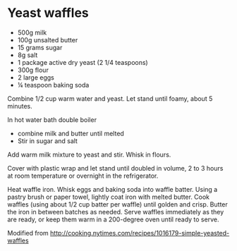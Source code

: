 # Yeast waffles

* 500g milk
* 100g unsalted butter
* 15 grams sugar
* 8g salt
* 1 package active dry yeast (2 1/4 teaspoons)
* 300g flour
* 2 large eggs
* ¼ teaspoon baking soda

Combine 1/2 cup warm water and yeast. Let stand until foamy, about 5 minutes.

In hot water bath double boiler
* combine milk and butter until melted
* Stir in sugar and salt

Add warm milk mixture to yeast and stir.
Whisk in flours.

Cover with plastic wrap and let stand until doubled in volume, 2 to 3 hours at room temperature or overnight in the refrigerator.

Heat waffle iron. Whisk eggs and baking soda into waffle batter. Using a pastry brush or paper towel, lightly coat iron with melted butter. Cook waffles (using about 1/2 cup batter per waffle) until golden and crisp. Butter the iron in between batches as needed. Serve waffles immediately as they are ready, or keep them warm in a 200-degree oven until ready to serve.

Modified from http://cooking.nytimes.com/recipes/1016179-simple-yeasted-waffles
